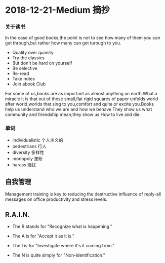 # 2018-12-21-Medium 摘抄

### 关于读书

In the case of good books,the point is not to see how many of them you can get through,but rather how many can get turough to you.

* Quality over quanity
* Try the classics
* But don't be hard on yourself
* Be selective
* Re-read
* Take notes
* Join abook Club

For some of us,books are as important as almost anything on earth.What a miracle it is that out of these small,flat rigid squares of paper unfolds world after world,worlds that sing to you,comfort and quite or excite you.Books help us understand who we are and how we behave.They show us what community and friendship mean;they show us How to live and die.

### 单词

* individualistic 个人主义的
* pedestrians 行人
* diversity 多样性
* monopoly 垄断
* harass 骚扰

## 自我管理

Management training is key to reducing the destructive influence of reply-all messages on office productivity and stress levels.

## R.A.I.N.

* The R stands for "Recognize what is happening."

* The A is for "Accept it as it is."

* The I is for "Investigate where it's it coming from."
* The N is quite simply for "Non-identification."